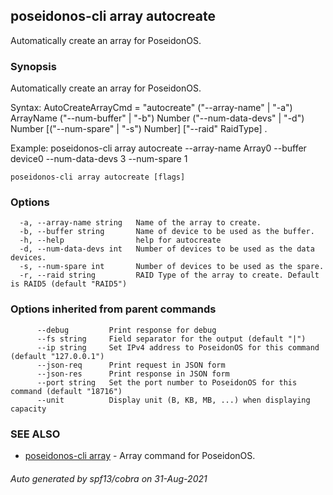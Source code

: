 ## poseidonos-cli array autocreate

Automatically create an array for PoseidonOS.

### Synopsis

Automatically create an array for PoseidonOS.

Syntax: 
	AutoCreateArrayCmd = "autocreate" ("--array-name" | "-a") ArrayName ("--num-buffer" | "-b") Number 
	("--num-data-devs" | "-d") Number [("--num-spare" | "-s") Number] ["--raid" RaidType] .

Example: 
	poseidonos-cli array autocreate --array-name Array0 --buffer device0 --num-data-devs 3 --num-spare 1
          

```
poseidonos-cli array autocreate [flags]
```

### Options

```
  -a, --array-name string   Name of the array to create.
  -b, --buffer string       Name of device to be used as the buffer.
  -h, --help                help for autocreate
  -d, --num-data-devs int   Number of devices to be used as the data devices.
  -s, --num-spare int       Number of devices to be used as the spare.
  -r, --raid string         RAID Type of the array to create. Default is RAID5 (default "RAID5")
```

### Options inherited from parent commands

```
      --debug         Print response for debug
      --fs string     Field separator for the output (default "|")
      --ip string     Set IPv4 address to PoseidonOS for this command (default "127.0.0.1")
      --json-req      Print request in JSON form
      --json-res      Print response in JSON form
      --port string   Set the port number to PoseidonOS for this command (default "18716")
      --unit          Display unit (B, KB, MB, ...) when displaying capacity
```

### SEE ALSO

* [poseidonos-cli array](poseidonos-cli_array.md)	 - Array command for PoseidonOS.

###### Auto generated by spf13/cobra on 31-Aug-2021
